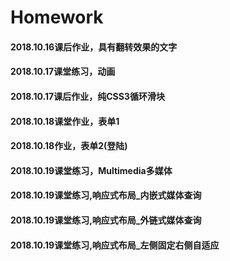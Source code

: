 # Homework
#### 2018.10.16课后作业，具有翻转效果的文字
#### 2018.10.17课堂练习，动画
#### 2018.10.17课后作业，纯CSS3循环滑块
#### 2018.10.18课堂作业，表单1
#### 2018.10.18作业，表单2(登陆)
#### 2018.10.19课堂练习，Multimedia多媒体
#### 2018.10.19课堂练习,响应式布局_内嵌式媒体查询
#### 2018.10.19课堂练习,响应式布局_外链式媒体查询
#### 2018.10.19课堂练习,响应式布局_左侧固定右侧自适应